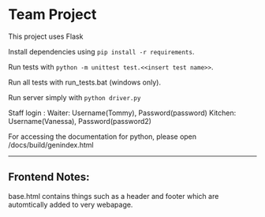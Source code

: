 # Team Project

This project uses Flask

Install dependencies using `pip install -r requirements`.

Run tests with `python -m unittest test.<<insert test name>>`.

Run all tests with run_tests.bat (windows only).

Run server simply with `python driver.py`

Staff login : 
    Waiter: Username(Tommy), Password(password)
    Kitchen: Username(Vanessa), Password(password2)

For accessing the documentation for python, please open /docs/build/genindex.html

---

## Frontend Notes:

base.html contains things such as a header and footer which are automtically added to very webapage.
